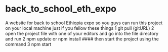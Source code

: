 # back_to_school_eth_expo
A website for back to school Ethiopia expo
so you guys can run this project on your local machine just if you fellow these things
1 git pull (gitURL)
2 open the project file with one of your editors and go into the file directory and run
2 npm update or npm install     #### then start the project using the command
3 npm start

